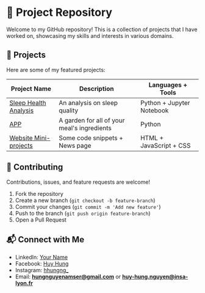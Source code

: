 # 📌 Project Repository

Welcome to my GitHub repository! This is a collection of projects that I have worked on, showcasing my skills and interests in various domains.

## 🚀 Projects

Here are some of my featured projects:

<!-- Dynamic List of Projects -->

| Project Name | Description | Languages + Tools |
|-------------|-------------|-------------|
| [Sleep Health Analysis](https://github.com/fisherlul/Projects/tree/main/Sleep%20Analysis) | An analysis on sleep quality | Python + Jupyter Notebook
| [APP](https://github.com/fisherlul/Projects/tree/main/APP) | A garden for all of your meal's ingredients | Python
| [Website Mini-projects](https://github.com/fisherlul/Projects/tree/main/Web%20lessons%20%2B%20projects) | Some code snippets + News page | HTML + JavaScript + CSS

## 🤝 Contributing

Contributions, issues, and feature requests are welcome!

1. Fork the repository
2. Create a new branch (`git checkout -b feature-branch`)
3. Commit your changes (`git commit -m 'Add new feature'`)
4. Push to the branch (`git push origin feature-branch`)
5. Open a Pull Request

## 📬 Connect with Me

- LinkedIn: [Your Name](https://linkedin.com/in/huy-hung-nguyen-3567912ba)
- Facebook: [Huy Hung](fb.com/paul-goodman-231)
- Instagram: [hhungng_](https://www.instagram.com/hhungng_/)
- Email: **hungnguyenamser@gmail.com** or **huy-hung.nguyen@insa-lyon.fr**
